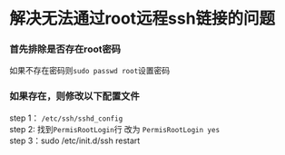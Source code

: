 # 解决无法通过root远程ssh链接的问题  

### 首先排除是否存在root密码  
如果不存在密码则`sudo passwd root`设置密码  


### 如果存在，则修改以下配置文件  
step 1： `/etc/ssh/sshd_config`  
step 2: 找到`PermisRootLogin`行  改为 `PermisRootLogin yes`  
step 3：sudo /etc/init.d/ssh restart  

